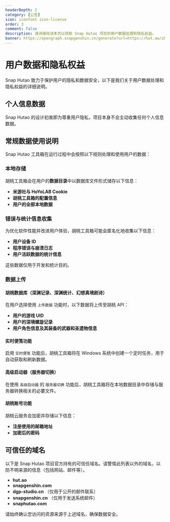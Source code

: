 ```yaml
---
headerDepth: 2
category: [公告]
icon: iconfont icon-license
order: 3
comment: false
description: 请详细阅读本页以获取 Snap Hutao 项目的用户数据处理和隐私权益。
banner: https://opengraph.snapgenshin.cn/generate?url=https://hut.ao/zh/statements/privacy-notice.html
---
```


# 用户数据和隐私权益

Snap Hutao 致力于保护用户的隐私和数据安全，以下是我们关于用户数据处理和隐私权益的详细说明。

## 个人信息数据

Snap Hutao 的设计初衷即为尊重用户隐私，项目本身不会主动收集任何个人信息数据。

## 常规数据使用说明

Snap Hutao 工具箱在运行过程中会按照以下规则处理和使用用户的数据：

### 本地存储

胡桃工具箱会在用户的**数据目录**中以数据库文件形式储存以下信息：

- **米游社与 HoYoLAB Cookie**
- **胡桃工具箱的配置信息**
- **用户的全部本地数据**

### 错误与统计信息收集

为优化软件性能并改进用户体验，胡桃工具箱可能会匿名化地收集以下信息：

- **用户设备 ID**
- **程序错误与崩溃日志**
- **用户活跃数据的统计信息**

这些数据仅用于开发和统计目的。

### 数据上传

#### 胡桃数据库（深渊记录、深渊统计、幻想真境剧诗）

在用户选择使用 `上传数据` 功能时，以下数据将上传至胡桃 API：

- **用户的游戏 UID**
- **用户的深境螺旋记录**
- **用户角色信息及其装备的武器和圣遗物信息**

#### 实时便笺功能

启用 `实时便笺` 功能后，胡桃工具箱将在 Windows 系统中创建一个定时任务，用于自动获取和刷新数据。

#### 高级启动器（服务器切换）

在使用 `高级启动器` 的 `服务器切换` 功能后，胡桃工具箱将在本地数据目录中存储与服务器转换相关的必要文件。

#### 胡桃账号功能

胡桃云服务会加密并存储以下信息：

- **注册使用的邮箱地址**
- **加密后的密码**

## 可信任的域名

以下是 Snap Hutao 项目官方持有的可信任域名。请警惕此列表以外的域名，以防不明来源的信息（包括网站、邮件等）。

- **hut.ao**
- **snapgenshin.com**
- **dgp-studio.cn** （仅用于公开的邮件联系）
- **snapgenshin.cn** （仅用于发送系统邮件）
- **snaphutao.com**

请始终确认您访问的资源来源于上述域名，确保数据安全。

